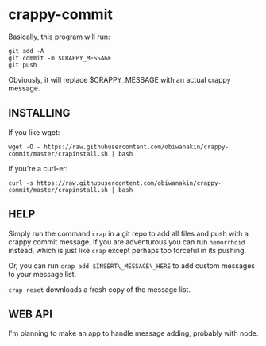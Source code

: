 # crappy-commit
Basically, this program will run:


    git add -A
    git commit -m $CRAPPY_MESSAGE
    git push

Obviously, it will replace $CRAPPY_MESSAGE with  an actual crappy message.


## INSTALLING
If you like wget:

    wget -O - https://raw.githubusercontent.com/obiwanakin/crappy-commit/master/crapinstall.sh | bash

If you're a curl-er:

    curl -s https://raw.githubusercontent.com/obiwanakin/crappy-commit/master/crapinstall.sh | bash


## HELP
Simply run the command `crap` in a git repo to add all files and push with a crappy commit message.
If you are adventurous you can run `hemorrhoid` instead, which is just like `crap` except perhaps too forceful in its pushing.

Or, you can run `crap add $INSERT\_MESSAGE\_HERE` to add custom messages to your message list.


`crap reset` downloads a fresh copy of the message list.

## WEB API
I'm planning to make an app to handle message adding, probably with node.

